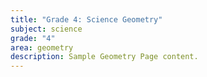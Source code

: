 ```yaml
---
title: "Grade 4: Science Geometry"
subject: science
grade: "4"
area: geometry
description: Sample Geometry Page content.
---
```

